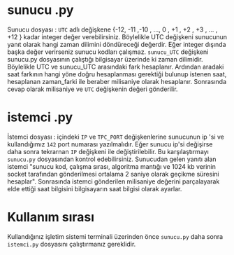 # sunucu .py 
  Sunucu dosyası : `UTC` adlı değişkene {-12, -11 ,-10 , ..., 0 , +1 , +2 , +3 , ... , +12 } kadar integer değer verebilirsiniz.
  Böylelikle UTC değişkeni sunucunun yanıt olarak hangi zaman dilimini döndüreceği değerdir. Eğer integer dışında başka değer verirseniz     sunucu kodları çalışmaz. `sunucu_UTC` değişkeni sunucu.py dosyasının çalıştığı bilgisayar üzerinde ki zaman dilimidir. Böylelikle UTC     ve sunucu_UTC arasındaki fark hesaplanır. Ardından aradaki saat farkının hangi yöne doğru hesaplanması gerektiği bulunup istenen saat,     hesaplanan zaman_farki ile beraber milisaniye olarak hesaplanır. Sonrasında cevap olarak milisaniye ve `UTC` değişkenin değeri             gönderilir.
  
# istemci .py 
  İstemci dosyası : içindeki `IP` ve `TPC_PORT` değişkenlerine sunucunun ip 'si ve kullandığımız `142` port numarası yazılmalıdır. Eğer     sunucu ip'si değişirse daha sonra tekrarnan `IP` değişkeni ile değiştirilebilir. Bu karşılaştırmayı `sunucu.py` dosyasından kontrol       edebilirsiniz. Sunucudan gelen yanıtı alan istemci "sunucu kod, çalışma sırası, algoritma mantığı ve 1024 kb verinin socket tarafından     gönderilmesi ortalama 2 saniye olarak geçikme süresini hesaplar". Sonrasında istemci gönderilen milisaniye değerini parçalayarak elde     ettiği saat bilgisini bilgisayarın saat bilgisi olarak ayarlar.
  
# Kullanım sırası
  Kullandığınız işletim sistemi terminali üzerinden önce `sunucu.py` daha sonra `istemci.py` dosyasını çalıştırmanız gereklidir.
